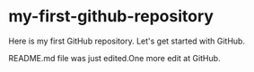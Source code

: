 # my-first-github-repository
Here is my first GitHub repository. Let's get started with GitHub.

README.md file was just edited.One more edit at GitHub.

